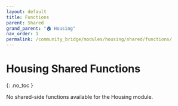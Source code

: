 ```yaml
---
layout: default
title: Functions
parent: Shared
grand_parent: "🏠 Housing"
nav_order: 1
permalink: /community_bridge/modules/housing/shared/functions/
---
```


# Housing Shared Functions
{: .no_toc }

No shared-side functions available for the Housing module.